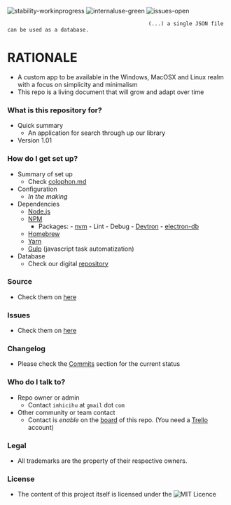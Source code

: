 ![stability-workinprogress](https://img.shields.io/badge/stability-work_in_progress-lightgrey.svg)
![internaluse-green](https://img.shields.io/badge/Internal%20use%3A-stable-green.svg)
![issues-open](https://img.shields.io/badge/issues-open-green.svg)

                                                 (...) a single JSON file can be used as a database.

# RATIONALE #

* A custom app to be available in the Windows, MacOSX  and Linux realm with a focus on simplicity and minimalism
* This repo is a living document that will grow and adapt over time

### What is this repository for? ###

* Quick summary
    - An application for search through up our library
* Version 1.01

### How do I get set up? ###

* Summary of set up
    - Check [colophon.md](https://bitbucket.org/imhicihu/bibliographical-searcher-stand-alone-app/src/master/Colophon.md)
* Configuration
    - _In the making_
* Dependencies
    - [Node.js](https://nodejs.org/)
    - [NPM](https://www.npmjs.com/)
        + Packages:
              - [nvm](https://github.com/creationix/nvm)
              - Lint
              - Debug
              - [Devtron](https://github.com/electron/devtron)
              - [electron-db](https://github.com/alexiusacademia/electron-db)
    - [Homebrew](https://brew.sh/)
    - [Yarn](https://yarnpkg.com/)
    - [Gulp](https://gulpjs.com) (javascript task automatization)
* Database
    - Check our digital [repository](https://bitbucket.org/imhicihu/databases-repositories)

### Source ###

* Check them on [here](https://bitbucket.org/imhicihu/bibliographical-searcher-stand-alone-app/src)

### Issues ###

* Check them on [here](https://bitbucket.org/imhicihu/bibliographical-searcher-stand-alone-app/issues)

### Changelog ###

* Please check the [Commits](https://bitbucket.org/imhicihu/bibliographical-searcher-stand-alone-app/commits/) section for the current status

### Who do I talk to? ###

* Repo owner or admin
    - Contact `imhicihu` at `gmail` dot `com`
* Other community or team contact
    - Contact is _enable_ on the [board](https://bitbucket.org/imhicihu/bibliographical-searcher-stand-alone-app/addon/trello/trello-board) of this repo. (You need a [Trello](https://trello.com/) account)


### Legal ###

* All trademarks are the property of their respective owners.

### License ###

* The content of this project itself is licensed under the ![MIT Licence](https://img.shields.io/badge/Llicence-MIT-brightgreen.svg) 